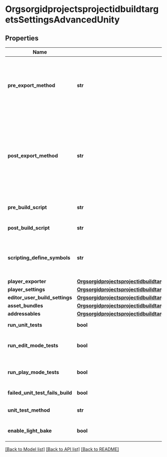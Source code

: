 # OrgsorgidprojectsprojectidbuildtargetsSettingsAdvancedUnity

## Properties
Name | Type | Description | Notes
------------ | ------------- | ------------- | -------------
**pre_export_method** | **str** | The fully-qualified name of a public static method you want us to call before we start the Unity build process. For example: ClassName.NeatMethod or NameSpace.ClassName.NeatMethod. No trailing parenthesis, and it can&#39;t have the same name as your Post-Export method! | [optional] 
**post_export_method** | **str** | The fully-qualified name of a public static method you want us to call after we finish the Unity build process (but before Xcode). For example: ClassName.CoolMethod or NameSpace.ClassName.CoolMethod. No trailing parenthesis, and it can&#39;t have the same name as your Post-Export method! This method must accept a string parameter, which will receive the path to the exported Unity player (or Xcode project in the case of iOS). | [optional] 
**pre_build_script** | **str** | Relative path to the script that should be run before the build process starts. | [optional] 
**post_build_script** | **str** | Relative path to the script that should be run after the build process finishes. | [optional] 
**scripting_define_symbols** | **str** | Enter the names of the symbols you want to define for iOS. These symbols can then be used as the conditions for #if directives just like the built-in ones. (i.e. #IF MYDEFINE or #IF AMAZON) | [optional] 
**player_exporter** | [**OrgsorgidprojectsprojectidbuildtargetsSettingsAdvancedUnityPlayerExporter**](OrgsorgidprojectsprojectidbuildtargetsSettingsAdvancedUnityPlayerExporter.md) |  | [optional] 
**player_settings** | [**OrgsorgidprojectsprojectidbuildtargetsSettingsAdvancedUnityPlayerSettings**](OrgsorgidprojectsprojectidbuildtargetsSettingsAdvancedUnityPlayerSettings.md) |  | [optional] 
**editor_user_build_settings** | [**OrgsorgidprojectsprojectidbuildtargetsSettingsAdvancedUnityEditorUserBuildSettings**](OrgsorgidprojectsprojectidbuildtargetsSettingsAdvancedUnityEditorUserBuildSettings.md) |  | [optional] 
**asset_bundles** | [**OrgsorgidprojectsprojectidbuildtargetsSettingsAdvancedUnityAssetBundles**](OrgsorgidprojectsprojectidbuildtargetsSettingsAdvancedUnityAssetBundles.md) |  | [optional] 
**addressables** | [**OrgsorgidprojectsprojectidbuildtargetsSettingsAdvancedUnityAddressables**](OrgsorgidprojectsprojectidbuildtargetsSettingsAdvancedUnityAddressables.md) |  | [optional] 
**run_unit_tests** | **bool** | Run any unit tests your project has when a build happens. | [optional] 
**run_edit_mode_tests** | **bool** | Should Edit Mode unit tests be run? NOTE: requires runUnitTests to be true and building with Unity 5.6 or newer. | [optional] 
**run_play_mode_tests** | **bool** | Should Play Mode unit tests be run? NOTE: requires runUnitTests to be true and building with Unity 5.6 or newer. | [optional] 
**failed_unit_test_fails_build** | **bool** | Mark builds as failed if the unit tests do not pass. | [optional] 
**unit_test_method** | **str** | LEGACY - The Unity method to call when running unit tests (only supported in Unity 5.2 and lower). | [optional] 
**enable_light_bake** | **bool** | Enable lightmap baking (disabled by default since it is very slow and usually unnecessary) | [optional] 

[[Back to Model list]](../README.md#documentation-for-models) [[Back to API list]](../README.md#documentation-for-api-endpoints) [[Back to README]](../README.md)


